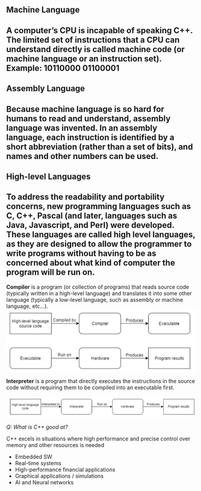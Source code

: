 ## Machine Language

A computer’s CPU is incapable of speaking C++. The limited set of instructions that a CPU can understand directly is called machine code (or machine language or an instruction set). Example: 10110000 01100001
---
## Assembly Language

Because machine language is so hard for humans to read and understand, assembly language was invented. In an assembly language, each instruction is identified by a short abbreviation (rather than a set of bits), and names and other numbers can be used.
---
## High-level Languages

To address the readability and portability concerns, new programming languages such as C, C++, Pascal (and later, languages such as Java, Javascript, and Perl) were developed. These languages are called high level languages, as they are designed to allow the programmer to write programs without having to be as concerned about what kind of computer the program will be run on.
---
**Compiler** is a program (or collection of programs) that reads source code (typically written in a high-level language) and translates it into some other language (typically a low-level language, such as assembly or machine language, etc…).
![alt text](image.png)

**Interpreter** is a program that directly executes the instructions in the source code without requiring them to be compiled into an executable first.

![alt text](image-1.png)

*Q: What is C++ good at?*

C++ excels in situations where high performance and precise control over memory and other resources is needed
- Embedded SW
- Real-time systems
- High-performance financial applications
- Graphical applications / simulations
- AI and Neural networks
